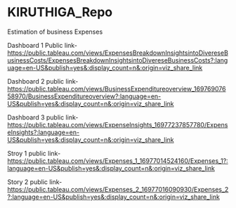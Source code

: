 # KIRUTHIGA_Repo
Estimation  of business Expenses


Dashboard 1 Public link-
https://public.tableau.com/views/ExpensesBreakdownInsightsintoDivereseBusinessCosts/ExpensesBreakdownInsightsintoDivereseBusinessCosts?:language=en-US&publish=yes&:display_count=n&:origin=viz_share_link

Dashboard 2 public link-
https://public.tableau.com/views/BusinessExpenditureoverview_16976907658970/BusinessExpenditureoverview?:language=en-US&publish=yes&:display_count=n&:origin=viz_share_link

Dashboard 3 public link-
https://public.tableau.com/views/ExpenseInsights_16977237857780/ExpenseInsights?:language=en-US&publish=yes&:display_count=n&:origin=viz_share_link

Stroy 1 public link-
https://public.tableau.com/views/Expenses_1_16977014524160/Expenses_1?:language=en-US&publish=yes&:display_count=n&:origin=viz_share_link

Story 2 public link-
https://public.tableau.com/views/Expenses_2_16977016090930/Expenses_2?:language=en-US&publish=yes&:display_count=n&:origin=viz_share_link
